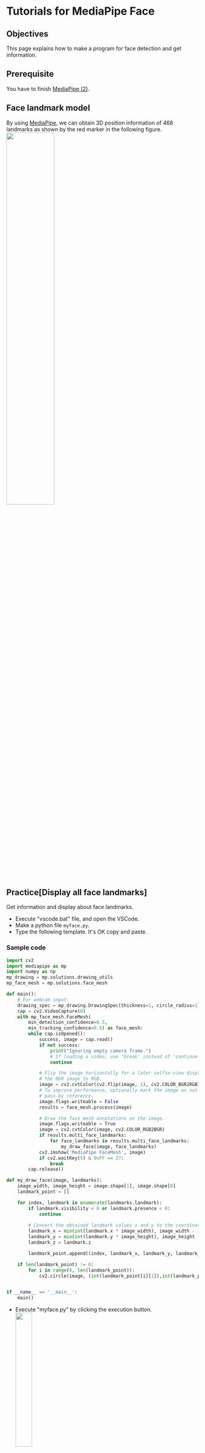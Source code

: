 # Tutorials for MediaPipe Face

## Objectives
This page explains how to make a program for face detection and get information.

## Prerequisite
You have to finish [MediaPipe (2)](../mediapipe/pose.md).

## Face landmark model
By using [MediaPipe](https://google.github.io/mediapipe/), we can obtain 3D position information of 468 landmarks as shown by the red marker in the following figure.<br>
<image src="../image/face_landmark1.png" width="50%" height="50%"><br>

## Practice[Display all face landmarks]
  Get information and display about face landmarks.
  - Execute "vscode.bat" file, and open the VSCode.
  - Make a python file `myface.py`. 
  - Type the following template. It's OK copy and paste.

### Sample code
```python
import cv2
import mediapipe as mp
import numpy as np
mp_drawing = mp.solutions.drawing_utils
mp_face_mesh = mp.solutions.face_mesh

def main():
    # For webcam input:
    drawing_spec = mp_drawing.DrawingSpec(thickness=1, circle_radius=1)
    cap = cv2.VideoCapture(0)
    with mp_face_mesh.FaceMesh(
        min_detection_confidence=0.5,
        min_tracking_confidence=0.5) as face_mesh:
        while cap.isOpened():
            success, image = cap.read()
            if not success:
                print("Ignoring empty camera frame.")
                # If loading a video, use 'break' instead of 'continue'.
                continue

            # Flip the image horizontally for a later selfie-view display, and convert
            # the BGR image to RGB.
            image = cv2.cvtColor(cv2.flip(image, 1), cv2.COLOR_BGR2RGB)
            # To improve performance, optionally mark the image as not writeable to
            # pass by reference.
            image.flags.writeable = False
            results = face_mesh.process(image)

            # Draw the face mesh annotations on the image.
            image.flags.writeable = True
            image = cv2.cvtColor(image, cv2.COLOR_RGB2BGR)
            if results.multi_face_landmarks:
                for face_landmarks in results.multi_face_landmarks:
                    my_draw_face(image, face_landmarks)
            cv2.imshow('MediaPipe FaceMesh', image)
            if cv2.waitKey(5) & 0xFF == 27:
                break
        cap.release()

def my_draw_face(image, landmarks):
    image_width, image_height = image.shape[1], image.shape[0]
    landmark_point = []

    for index, landmark in enumerate(landmarks.landmark):
        if landmark.visibility < 0 or landmark.presence < 0:
            continue
        
        # Convert the obtained landmark values x and y to the coordinates on the image
        landmark_x = min(int(landmark.x * image_width), image_width - 1)
        landmark_y = min(int(landmark.y * image_height), image_height - 1)
        landmark_z = landmark.z

        landmark_point.append((index, landmark_x, landmark_y, landmark_z))

    if len(landmark_point) != 0:
        for i in range(0, len(landmark_point)):
            cv2.circle(image, (int(landmark_point[i][1]),int(landmark_point[i][2])), 1, (0, 255, 0), 1)


if __name__ == '__main__':
    main()
```
  - Execute "myface.py" by clicking the execution button.<br>
  <image src="../image/face.png" width="30%" height="30%"><br>
  - If you want to stop this program, press "Esc" key while the preview window is active.

## Exercise[Face1]
 - Calculate the center of gravity of all face landmarks, and draw green circle.<br>
    <image src="../image/q1_face.png" width="30%" height="30%"><br>

### ![#f03c15](https://via.placeholder.com/15/f03c15/000000?text=+)Checkpoint
It's OK, you can finish the Exercise[Face1].

## Exercise[Face2]
 - Display "left" or "right" according to the orientation of the face.<br>
    <image src="../image/q2_face.png" width="30%" height="30%"><br>

### ![#f03c15](https://via.placeholder.com/15/f03c15/000000?text=+)Checkpoint
It's OK, you can finish the Exercise[Face2].
      
## Exercise[Face3]
 - aaa.

### ![#f03c15](https://via.placeholder.com/15/f03c15/000000?text=+)Checkpoint
It's OK, you can finish the Exercise[Face3].
      
## Challenge[Face1]
 - Display "smile" when laughing. 
 - The position of facial parts is the basic information for classifying facial expressions.
途中

